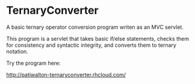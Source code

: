 # TernaryConverter
A basic ternary operator conversion program writen as an MVC servlet.

This program is a servlet that takes basic if/else statements,
checks them for consistency and syntactic integrity,
and converts them to ternary notation.

Try the program here:

http://patjwalton-ternaryconverter.rhcloud.com/
